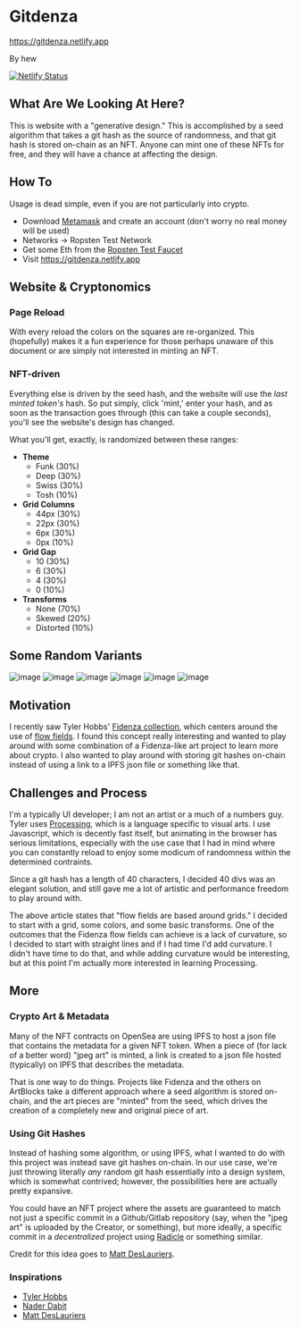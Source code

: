 # Gitdenza

https://gitdenza.netlify.app

By hew

[![Netlify Status](https://api.netlify.com/api/v1/badges/92ae9d28-7022-4b70-aa7f-407dc5505682/deploy-status)](https://app.netlify.com/sites/gitdenza/deploys)

## What Are We Looking At Here?

This is website with a "generative design." This is accomplished by a seed algorithm that takes a git hash as the source of randomness, and that git hash is stored on-chain as an NFT. Anyone can mint one of these NFTs for free, and they will have a chance at affecting the design. 

## How To

Usage is dead simple, even if you are not particularly into crypto.

* Download [Metamask](https://metamask.io) and create an account (don't worry no real money will be used)
* Networks -> Ropsten Test Network
* Get some Eth from the [Ropsten Test Faucet](https://faucet.ropsten.be/)
* Visit https://gitdenza.netlify.app

## Website & Cryptonomics

### Page Reload

With every reload the colors on the squares are re-organized. This (hopefully) makes it a fun experience for those perhaps unaware of this document or are simply not interested in minting an NFT. 

### NFT-driven

Everything else is driven by the seed hash, and the website will use the _last minted token's_ hash. So put simply, click 'mint,' enter your hash, and as soon as the transaction goes through (this can take a couple seconds), you'll see the website's design has changed.

What you'll get, exactly, is randomized between these ranges:

- **Theme** 
  - Funk (30%)
  - Deep (30%)
  - Swiss (30%)
  - Tosh (10%)
- **Grid Columns**
  - 44px (30%)
  - 22px (30%)
  - 6px (30%)
  - 0px (10%)
- **Grid Gap**
  - 10 (30%)
  - 6 (30%)
  - 4 (30%)
  - 0 (10%)
- **Transforms**
  - None (70%)
  - Skewed (20%)
  - Distorted (10%)

## Some Random Variants

![image](https://user-images.githubusercontent.com/3103241/138322009-c0c40fd5-5535-42b2-af64-fcdf466c0d11.png)
![image](https://user-images.githubusercontent.com/3103241/138324284-f5401845-c76e-4088-a329-4049309ada31.png)
![image](https://user-images.githubusercontent.com/3103241/138324094-cb17c7f6-564b-40ae-9a2d-cbea9716b3dd.png)
![image](https://user-images.githubusercontent.com/3103241/138324889-1c87d1e8-b137-413f-9a10-60ec2b7544e2.png)
![image](https://user-images.githubusercontent.com/3103241/138324590-368ebc42-23e7-42f0-85e7-d1da4ecb9222.png)
![image](https://user-images.githubusercontent.com/3103241/138324906-921c048f-c703-4b69-86b2-ee3c39c1b153.png)

## Motivation

I recently saw Tyler Hobbs' [Fidenza collection](https://tylerxhobbs.com/fidenza), which centers around the use of [flow fields](https://tylerxhobbs.com/essays/2020/flow-fields). I found this concept really interesting and wanted to play around with some combination of a Fidenza-like art project to learn more about crypto. I also wanted to play around with storing git hashes on-chain instead of using a link to a IPFS json file or something like that. 

## Challenges and Process

I'm a typically UI developer; I am not an artist or a much of a numbers guy. Tyler uses [Processing](https://processing.org/), which is a language specific to visual arts. I use Javascript, which is decently fast itself, but animating in the browser has serious limitations, especially with the use case that I had in mind where you can constantly reload to enjoy some modicum of randomness within the determined contraints. 

Since a git hash has a length of 40 characters, I decided 40 divs was an elegant solution, and still gave me a lot of artistic and performance freedom to play around with. 

The above article states that "flow fields are based around grids." I decided to start with a grid, some colors, and some basic transforms. One of the outcomes that the Fidenza flow fields can achieve is a lack of curvature, so I decided to start with straight lines and if I had time I'd add curvature. I didn't have time to do that, and while adding curvature would be interesting, but at this point I'm actually more interested in learning Processing.

## More

### Crypto Art & Metadata

Many of the NFT contracts on OpenSea are using IPFS to host a json file that contains the metadata for a given NFT token. When a piece of (for lack of a better word) "jpeg art" is minted, a link is created to a json file hosted (typically) on IPFS that describes the metadata. 

That is one way to do things. Projects like Fidenza and the others on ArtBlocks take a different approach where a seed algorithm is stored on-chain, and the art pieces are "minted" from the seed, which drives the creation of a completely new and original piece of art.

### Using Git Hashes

Instead of hashing some algorithm, or using IPFS, what I wanted to do with this project was instead save git hashes on-chain. In our use case, we're just throwing literally _any_ random git hash essentially into a design system, which is somewhat contrived; however, the possibilities here are actually pretty expansive. 

You could have an NFT project where the assets are guaranteed to match not just a specific commit in a Github/Gitlab repository (say, when the "jpeg art" is uploaded by the Creator, or something), but more ideally, a specific commit in a _decentralized_ project using [Radicle](https://radicle.xyz/) or something similar. 

Credit for this idea goes to [Matt DesLauriers](https://twitter.com/mattdesl/status/1449138381091377157).

### Inspirations

* [Tyler Hobbs](https://tylerxhobbs.com)
* [Nader Dabit](https://www.youtube.com/channel/UC7mca3O0DmdSG2Cr80sOD7g)
* [Matt DesLauriers](https://twitter.com/mattdesl?ref_src=twsrc%5Egoogle%7Ctwcamp%5Eserp%7Ctwgr%5Eauthor)

